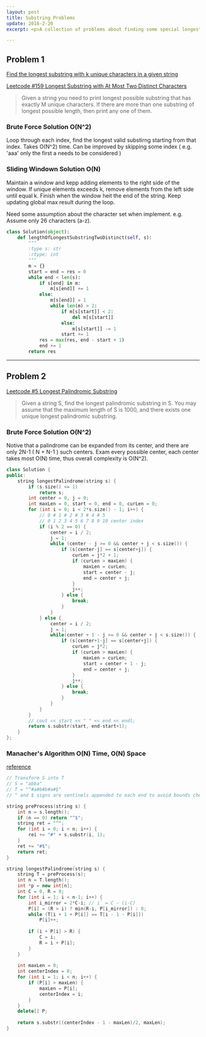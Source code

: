 ```yaml
---
layout: post
title: Substring Problems
update: 2016-2-20
excerpt: <p>A collection of problems about finding some special longest substing</p>

---
```


## Problem 1

[Find the longest substring with k unique characters in a given string](http://www.geeksforgeeks.org/find-the-longest-substring-with-k-unique-characters-in-a-given-string/)

[Leetcode #159 Longest Substring with At Most Two Distinct Characters](https://leetcode.com/problems/longest-substring-with-at-most-two-distinct-characters/)

> Given a string you need to print longest possible substring that has exactly M unique characters. If there are more than one substring of longest possible length, then print any one of them.


### Brute Force Solution O(N^2)

Loop through each index, find the longest valid substirng starting from that index.  Takes O(N^2) time.  Can be improved by skipping some index ( e.g. 'aaa' only the first a needs to be considered )

### Sliding Windown Solution O(N)

Maintain a window and kepp adding elements to the right side of the window.  If unique elements exceeds k, remove elements from the left side until equal k.  Finish when the window heit the end of the string.  Keep updating global max result during the loop.

Need some assumption about the character set when implement.  e.g. Assume only 26 characters (a-z).

```python
class Solution(object):
    def lengthOfLongestSubstringTwoDistinct(self, s):
        """
        :type s: str
        :rtype: int
        """
        m = {}
        start = end = res = 0
        while end < len(s):
            if s[end] in m:
                m[s[end]] += 1
            else:
                m[s[end]] = 1
                while len(m) > 2:
                    if m[s[start]] < 2:
                        del m[s[start]]
                    else:
                        m[s[start]] -= 1
                    start += 1
            res = max(res, end - start + 1)
            end += 1
        return res
```

---

## Problem 2

[Leetcode #5 Longest Palindromic Substring](https://leetcode.com/problems/longest-palindromic-substring/)

> Given a string S, find the longest palindromic substring in S. You may assume that the maximum length of S is 1000, and there exists one unique longest palindromic substring.

### Brute Force Solution O(N^2)

Notive that a palindrome can be expanded from its center, and there are only 2N-1 ( N + N-1 ) such centers.  Exam every possible center, each center takes most O(N) time, thus overall complexity is O(N^2).

```cpp
class Solution {
public:
    string longestPalindrome(string s) {
        if (s.size() <= 1)
            return s;
        int center = 0, j = 0;
        int maxLen = 0, start = 0, end = 0, curLen = 0;
        for (int i = 0; i < 2*s.size() - 1; i++) {
            // 0 # 1 # 2 # 3 # 4 # 5
            // 0 1 2 3 4 5 6 7 8 9 10 center index
            if (i % 2 == 0) {
                center = i / 2;
                j = 1;
                while (center - j >= 0 && center + j < s.size()) {
                    if (s[center-j] == s[center+j]) {
                        curLen = j*2 + 1;
                        if (curLen > maxLen) {
                            maxLen = curLen;
                            start = center - j;
                            end = center + j;
                        }
                        j++;
                    } else {
                        break;   
                    }
                }
            } else {
                center = i / 2;
                j = 1;
                while(center + 1 - j >= 0 && center + j < s.size()) {
                    if (s[center+1-j] == s[center+j]) {
                        curLen = j*2;
                        if (curLen > maxLen) {
                            maxLen = curLen;
                            start = center + 1 - j;
                            end = center + j;
                        }
                        j++;
                    } else {
                        break;
                    }
                }
            }
        }
        // cout << start << " " << end << endl;
        return s.substr(start, end-start+1);
    }
};
```

### Manacher's Algorithm O(N) Time, O(N) Space

[reference](http://articles.leetcode.com/longest-palindromic-substring-part-ii/)

```cpp
// Transform S into T
// S = "abba"
// T = "^#a#b#b#a#$"
// ^ and $ signs are sentinels appended to each end to avoid bounds checking

string preProcess(string s) {
	int n = s.length();
	if (n == 0) return "^$";
	string ret = "^";
	for (int i = 0; i < n; i++) {
		rei += "#" + s.substr(i, 1);
	}
	ret += "#$";
	return ret;
}

string longestPalindrome(string s) {
	string T = preProcess(s);
	int n = T.length();
	int *p = new int[n];
	int C = 0, R = 0;
	for (int i = 1; i < n-1; i++) {
		int i_mirror = 2*C-i; // i` = C - (i-C)
		P[i] = (R > i) ? min(R-i, P[i_mirror]) : 0;
		while (T[i + 1 + P[i]] == T[i - 1 - P[i]])
			P[i]++;
			
		if (i + P[i] > R) {
			C = i;
			R = i + P[i];
		}
	}
	
	int maxLen = 0;
	int centerIndex = 0;
	for (int i = 1; i < n; i++) {
		if (P[i] > maxLen) {
			maxLen = P[i];
			centerIndex = i;
		}
	}
	delete[] P;
	
	return s.substr((centerIndex - 1 - maxLen)/2, maxLen);
}
```